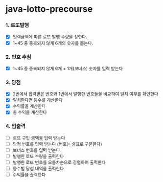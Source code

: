 # java-lotto-precourse
### 1. 로또발행
- [x] 입력금액에 따른 로또 발행 수량을 정한다.
- [x] 1~45 중 중복되지 않게 6개의 숫자를 뽑는다.

### 2. 번호 추첨
- [x] 1~45 중 중복되지 않게 6개 + 1개(보너스) 숫자를 입력 받는다

### 3. 당첨
- [x] 2번에서 입력받은 번호와 1번에서 발행한 번호들을 비교하여 일치 여부를 확인한다
- [x] 일치한다면 등수를 계산한다
- [x] 수익률을 계산한다
- [x] 총 수익을 계산한다

### 4. 입출력
- [ ] 로또 구입 금액을 입력 받는다
- [ ] 당첨 번호를 입력 받는다 (번호는 쉼표로 구분한다)
- [ ] 보너스 번호를 입력 받는다
- [ ] 발행한 로또 수량을 출력한다
- [ ] 발행한 로또 번호를 오름차순으로 정렬하여 출력한다
- [ ] 등수별 당첨 내역을 출력한다
- [ ] 수익률을 출력한다
